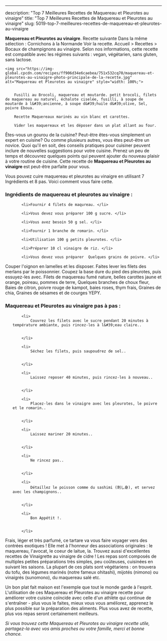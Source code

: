 ---
description: "Top 7 Meilleures Recettes de Maquereau et Pleurotes au vinaigre"
title: "Top 7 Meilleures Recettes de Maquereau et Pleurotes au vinaigre"
slug: 5019-top-7-meilleures-recettes-de-maquereau-et-pleurotes-au-vinaigre

<p>
	<strong>Maquereau et Pleurotes au vinaigre</strong>. 
	Recette suivante Dans la même sélection : Cornichons à la Normande Voir la recette. Accueil &gt; Recettes &gt; Bocaux de champignons au vinaigre. Selon nos informations, cette recette est compatible avec les régimes suivants : vegan, végétarien, sans gluten, sans lactose.
</p>
<p>
	
	<img src="https://img-global.cpcdn.com/recipes/ff906d34e6caebea/751x532cq70/maquereau-et-pleurotes-au-vinaigre-photo-principale-de-la-recette.jpg" alt="Maquereau et Pleurotes au vinaigre" style="width: 100%;">
	
	
		Fusilli au Brocoli, maquereau et moutarde. petit brocoli, filets de maquereau au naturel, échalote ciselée, fusilli, à soupe de moutarde à l&#39;ancienne, à soupe d&#39;huile d&#39;olive, Sel, poivre Eboua.
	
		Recette Maquereaux marinés au vin blanc et carottes.
	
		Vider les maquereaux et les déposer dans un plat allant au four.
	
</p>

Êtes-vous un gourou de la cuisine? Peut-être êtes-vous simplement un expert en cuisine? Ou comme plusieurs autres, vous êtes peut-être un novice. Quoi qu'il en soit, des conseils pratiques pour cuisiner peuvent inclure de nouvelles suggestions pour votre cuisine. Prenez un peu de temps et découvrez quelques points qui peuvent ajouter du nouveau plaisir à votre routine de cuisine. Cette recette de <strong> Maquereau et Pleurotes au vinaigre </strong> est peut-être parfaite pour vous.

<!--inarticleads1-->

Vous pouvez cuire maquereau et pleurotes au vinaigre en utilisant 7 Ingrédients et 8 pas. Voici comment vous faire cette.

<h3>Ingrédients de maquereau et pleurotes au vinaigre :</h3>

<ol>
	
		<li>Fournir 4 filets de maqureau. </li>
	
		<li>Vous devez vous préparer 100 g sucre. </li>
	
		<li>Vous avez besoin 50 g sel. </li>
	
		<li>Fournir 1 branche de romarin. </li>
	
		<li>Utilisation 100 g petits pleurotes. </li>
	
		<li>Préparer 10 cl vinaigre de riz. </li>
	
		<li>Vous devez vous préparer  Quelques grains de poivre. </li>
	
</ol>

Couper l&#39;oignon en lamelles et les disposer. Faites lever les filets des merlans par le poissonnier. Coupez la base dure du pied des pleurotes, puis essuyez-les avec. Filets de maquereau fumé nature, belles carottes jaune et orange, poireau, pommes de terre, Quelques branches de choux fleur, Baies de citron, poivre rouge de kampot, baies roses, thym frais, Graines de chia, Graines de sésames et de courges YEPY. 

<!--inarticleads2-->

<h3>Maquereau et Pleurotes au vinaigre pas à pas :</h3>

<ol>
	
		<li>
			Couvrez les filets avec le sucre pendant 20 minutes à température ambiante, puis rincez-les à l&#39;eau claire..
			
			
		</li>
	
		<li>
			Séchez les filets, puis saupoudrez de sel..
			
			
		</li>
	
		<li>
			Laissez reposer 40 minutes, puis rincez-les à nouveau..
			
			
		</li>
	
		<li>
			Placez-les dans le vinaigre avec les pleurotes, le poivre et le romarin..
			
			
		</li>
	
		<li>
			Laissez mariner 20 minutes..
			
			
		</li>
	
		<li>
			Ne rincez pas..
			
			
		</li>
	
		<li>
			Détaillez le poisson comme du sashimi (刺し身), et servez avec les champignons..
			
			
		</li>
	
		<li>
			Bon Appétit !.
			
			
		</li>
	
</ol>

Frais, léger et très parfumé, ce tartare va vous faire voyager vers des contrées exotiques ! Elle met à l&#39;honneur des associations originales : le maquereau, l&#39;avocat, le coeur de laitue, la. Trouvez aussi d&#39;excellentes recettes de Vinaigrette au vinaigre de cidre ! Les repas sont composés de multiples petites préparations très simples, peu coûteuses, cuisinées en suivant les saisons. La plupart de ces plats sont végétariens : on trouvera du tofu, des légumes marinés (notre fameux ohitashi), mijotés (nimono) ou vinaigrés (sunomono), du maquereau salé etc. 

<!--inarticleads1-->

<p>
Un bon plat fait maison est l'exemple que tout le monde garde à l'esprit. L'utilisation de ces Maquereau et Pleurotes au vinaigre recette pour améliorer votre cuisine coïncide avec celle d'un athlète qui continue de s'entraîner - plus vous le faites, mieux vous vous améliorez, apprenez le plus possible sur la préparation des aliments. Plus vous avez de recette, plus vos repas seront certainement meilleurs.
</p>

<p>
<i>Si vous trouvez cette Maquereau et Pleurotes au vinaigre recette utile, partagez-la avec vos amis proches ou votre famille, merci et bonne chance.</i>
</p>
